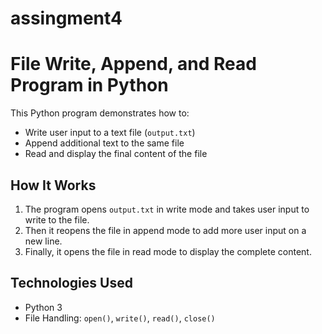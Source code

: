 # assingment4
# File Write, Append, and Read Program in Python

This Python program demonstrates how to:
- Write user input to a text file (`output.txt`)
- Append additional text to the same file
- Read and display the final content of the file

## How It Works

1. The program opens `output.txt` in write mode and takes user input to write to the file.
2. Then it reopens the file in append mode to add more user input on a new line.
3. Finally, it opens the file in read mode to display the complete content.

## Technologies Used

- Python 3
- File Handling: `open()`, `write()`, `read()`, `close()`
